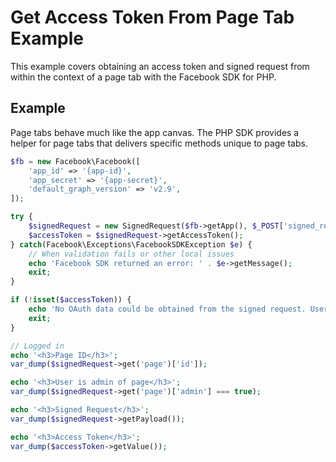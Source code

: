 <!-- @TODO: Rewrite doc -->
# Get Access Token From Page Tab Example

This example covers obtaining an access token and signed request from within the context of a page tab with the Facebook SDK for PHP.

## Example

Page tabs behave much like the app canvas. The PHP SDK provides a helper for page tabs that delivers specific methods unique to page tabs.

```php
$fb = new Facebook\Facebook([
    'app_id' => '{app-id}',
    'app_secret' => '{app-secret}',
    'default_graph_version' => 'v2.9',
]);

try {
    $signedRequest = new SignedRequest($fb->getApp(), $_POST['signed_request'])
    $accessToken = $signedRequest->getAccessToken();
} catch(Facebook\Exceptions\FacebookSDKException $e) {
    // When validation fails or other local issues
    echo 'Facebook SDK returned an error: ' . $e->getMessage();
    exit;
}

if (!isset($accessToken)) {
    echo 'No OAuth data could be obtained from the signed request. User has not authorized your app yet.';
    exit;
}

// Logged in
echo '<h3>Page ID</h3>';
var_dump($signedRequest->get('page')['id']);

echo '<h3>User is admin of page</h3>';
var_dump($signedRequest->get('page')['admin'] === true);

echo '<h3>Signed Request</h3>';
var_dump($signedRequest->getPayload());

echo '<h3>Access Token</h3>';
var_dump($accessToken->getValue());
```
